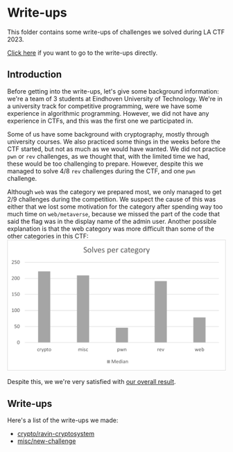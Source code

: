 # Write-ups

This folder contains some write-ups of challenges we solved during LA CTF 2023.

[Click here](#write-ups-1) if you want to go to the write-ups directly.

## Introduction

Before getting into the write-ups, let's give some background information: we're a team of 3 students at Eindhoven University of Technology.
We're in a university track for competitive programming, were we have some experience in algorithmic programming.
However, we did not have any experience in CTFs, and this was the first one we participated in.

Some of us have some background with cryptography, mostly through university courses. We also practiced some things in the weeks before the CTF started, but not as much as we would have wanted. We did not practice `pwn` or `rev` challenges, as we thought that, with the limited time we had, these would be too challenging to prepare. However, despite this we managed to solve 4/8 `rev` challenges during the CTF, and one `pwn` challenge. 

Although `web` was the category we prepared most, we only managed to get 2/9 challenges during the competition.
We suspect the cause of this was either that we lost some motivation for the category after spending way too much time on `web/metaverse`, because we missed the part of the code that said the flag was in the display name of the admin user.
Another possible explanation is that the web category was more difficult than some of the other categories in this CTF:
![Chart of median solve count of challenges per category](<categories solve count median.png>)

Despite this, we we're very satisfied with [our overall result](../README.md).

## Write-ups

Here's a list of the write-ups we made:
- [crypto/ravin-cryptosystem](<crypto ravin-cryptosystem/README.md>)
- [misc/new-challenge](<misc new-challenge/README.md>)

<!-- TODO if write-up for metaverse, change text and insert reference -->